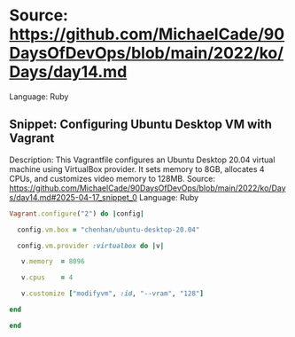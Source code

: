 # Source: https://github.com/MichaelCade/90DaysOfDevOps/blob/main/2022/ko/Days/day14.md
Language: Ruby

## Snippet: Configuring Ubuntu Desktop VM with Vagrant
Description: This Vagrantfile configures an Ubuntu Desktop 20.04 virtual machine using VirtualBox provider. It sets memory to 8GB, allocates 4 CPUs, and customizes video memory to 128MB.
Source: https://github.com/MichaelCade/90DaysOfDevOps/blob/main/2022/ko/Days/day14.md#2025-04-17_snippet_0
Language: Ruby

```Ruby
Vagrant.configure("2") do |config|

  config.vm.box = "chenhan/ubuntu-desktop-20.04"

  config.vm.provider :virtualbox do |v|

   v.memory  = 8096

   v.cpus    = 4

   v.customize ["modifyvm", :id, "--vram", "128"]

end

end
```